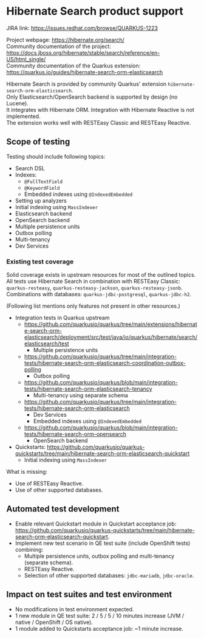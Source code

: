 # Hibernate Search product support

JIRA link: https://issues.redhat.com/browse/QUARKUS-1223

Project webpage: https://hibernate.org/search/  
Community documentation of the project: https://docs.jboss.org/hibernate/stable/search/reference/en-US/html_single/  
Community documentation of the Quarkus extension: https://quarkus.io/guides/hibernate-search-orm-elasticsearch  

Hibernate Search is provided by community Quarkus' extension `hibernate-search-orm-elasticsearch`.  
Only Elasticsearch/OpenSearch backend is supported by design (no Lucene).  
It integrates with Hibernate ORM. Integration with Hibernate Reactive is not implemented.  
The extension works well with RESTEasy Classic and RESTEasy Reactive.

## Scope of testing
Testing should include following topics:
- Search DSL
- Indexes:
  - `@FullTextField`
  - `@KeywordField`
  - Embedded indexes using `@IndexedEmbedded`
- Setting up analyzers
- Initial indexing using `MassIndexer`
- Elasticsearch backend
- OpenSearch backend
- Multiple persistence units
- Outbox polling
- Multi-tenancy
- Dev Services


### Existing test coverage
Solid coverage exists in upstream resources for most of the outlined topics.  
All tests use Hibernate Search in combination with RESTEasy Classic: `quarkus-resteasy`, `quarkus-resteasy-jackson`, `quarkus-resteasy-jsonb`.  
Combinations with databases: `quarkus-jdbc-postgresql`, `quarkus-jdbc-h2`.  

(Following list mentions only features not present in other resources.)  
- Integration tests in Quarkus upstream
  - https://github.com/quarkusio/quarkus/tree/main/extensions/hibernate-search-orm-elasticsearch/deployment/src/test/java/io/quarkus/hibernate/search/elasticsearch/test
    - Multiple persistence units
  - https://github.com/quarkusio/quarkus/tree/main/integration-tests/hibernate-search-orm-elasticsearch-coordination-outbox-polling
    - Outbox polling
  - https://github.com/quarkusio/quarkus/blob/main/integration-tests/hibernate-search-orm-elasticsearch-tenancy
    - Multi-tenancy using separate schema
  - https://github.com/quarkusio/quarkus/tree/main/integration-tests/hibernate-search-orm-elasticsearch
    - Dev Services
    - Embedded indexes using `@IndexedEmbedded`
  - https://github.com/quarkusio/quarkus/blob/main/integration-tests/hibernate-search-orm-opensearch
    - OpenSearch backend
- Quickstarts: https://github.com/quarkusio/quarkus-quickstarts/tree/main/hibernate-search-orm-elasticsearch-quickstart
    - Initial indexing using `MassIndexer`

What is missing:
- Use of RESTEasy Reactive.
- Use of other supported databases.

## Automated test development
- Enable relevant Quickstart module in Quickstart acceptance job: https://github.com/quarkusio/quarkus-quickstarts/tree/main/hibernate-search-orm-elasticsearch-quickstart.
- Implement new test scenario in QE test suite (include OpenShift tests) combining:
  - Multiple persistence units, outbox polling and multi-tenancy (separate schema).
  - RESTEasy Reactive.
  - Selection of other supported databases: `jdbc-mariadb`, `jdbc-oracle`.

## Impact on test suites and test environment
- No modifications in test environment expected.
- 1 new module in QE test suite: 2 / 5 / 5 / 10 minutes increase (JVM / native / OpenShift / OS native).
- 1 module added to Quickstarts acceptance job: ~1 minute increase.
